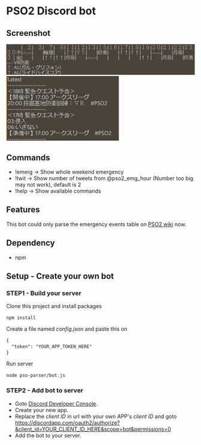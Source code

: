 # PSO2 Discord bot

## Screenshot

![!emerg](/screenshot/screenshot_emerg.png "!emerg")
![!twit](/screenshot/screenshot_twit.png "!twit")

## Commands

- !emerg -> Show whole weekend emergency
- !twit <PositiveInteger> -> Show number of tweets from @pso2_emg_hour (Number too big may not work), default is 2
- !help  -> Show available commands

## Features

This bot could only parse the emergency events table on [PSO2 wiki](http://pso2.swiki.jp/) now.

## Dependency

- npm

## Setup - Create your own bot

### STEP1 - Build your server

Clone this project and install packages
```
npm install
```

Create a file named *config.json* and paste this on
```
{
  "token": "YOUR_APP_TOKEN_HERE"
}
```

Run server
```
node pso-parser/bot.js
```

### STEP2 - Add bot to server

- Goto [Discord Developer Console](https://discordapp.com/developers/).
- Create your new app.
- Replace the *client ID* in url with your own APP's *client ID* and goto https://discordapp.com/oauth2/authorize?&client_id=YOUR_CLIENT_ID_HERE&scope=bot&permissions=0
- Add the bot to your server.
